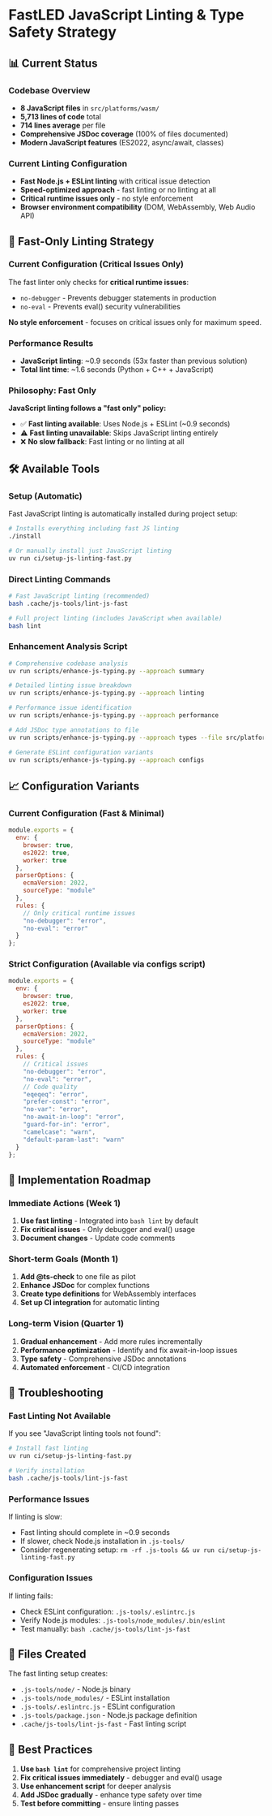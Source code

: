 # FastLED JavaScript Linting & Type Safety Strategy

## 📊 Current Status

### Codebase Overview
- **8 JavaScript files** in `src/platforms/wasm/`
- **5,713 lines of code** total
- **714 lines average** per file
- **Comprehensive JSDoc coverage** (100% of files documented)
- **Modern JavaScript features** (ES2022, async/await, classes)

### Current Linting Configuration
- **Fast Node.js + ESLint linting** with critical issue detection
- **Speed-optimized approach** - fast linting or no linting at all
- **Critical runtime issues only** - no style enforcement
- **Browser environment compatibility** (DOM, WebAssembly, Web Audio API)

## 🎯 Fast-Only Linting Strategy

### Current Configuration (Critical Issues Only)
The fast linter only checks for **critical runtime issues**:
- `no-debugger` - Prevents debugger statements in production
- `no-eval` - Prevents eval() security vulnerabilities

**No style enforcement** - focuses on critical issues only for maximum speed.

### Performance Results
- **JavaScript linting**: ~0.9 seconds (53x faster than previous solution)
- **Total lint time**: ~1.6 seconds (Python + C++ + JavaScript)

### Philosophy: Fast Only
**JavaScript linting follows a "fast only" policy:**
- ✅ **Fast linting available**: Uses Node.js + ESLint (~0.9 seconds)
- ⚠️ **Fast linting unavailable**: Skips JavaScript linting entirely
- ❌ **No slow fallback**: Fast linting or no linting at all

## 🛠️ Available Tools

### Setup (Automatic)
Fast JavaScript linting is automatically installed during project setup:
```bash
# Installs everything including fast JS linting
./install

# Or manually install just JavaScript linting
uv run ci/setup-js-linting-fast.py
```

### Direct Linting Commands
```bash
# Fast JavaScript linting (recommended)
bash .cache/js-tools/lint-js-fast

# Full project linting (includes JavaScript when available)
bash lint
```

### Enhancement Analysis Script
```bash
# Comprehensive codebase analysis
uv run scripts/enhance-js-typing.py --approach summary

# Detailed linting issue breakdown
uv run scripts/enhance-js-typing.py --approach linting

# Performance issue identification
uv run scripts/enhance-js-typing.py --approach performance

# Add JSDoc type annotations to file
uv run scripts/enhance-js-typing.py --approach types --file src/platforms/wasm/compiler/index.js

# Generate ESLint configuration variants
uv run scripts/enhance-js-typing.py --approach configs
```

## 📈 Configuration Variants

### Current Configuration (Fast & Minimal)
```javascript
module.exports = {
  env: {
    browser: true,
    es2022: true,
    worker: true
  },
  parserOptions: {
    ecmaVersion: 2022,
    sourceType: "module"
  },
  rules: {
    // Only critical runtime issues
    "no-debugger": "error",
    "no-eval": "error"
  }
};
```

### Strict Configuration (Available via configs script)
```javascript
module.exports = {
  env: {
    browser: true,
    es2022: true,
    worker: true
  },
  parserOptions: {
    ecmaVersion: 2022,
    sourceType: "module"
  },
  rules: {
    // Critical issues
    "no-debugger": "error",
    "no-eval": "error",
    // Code quality
    "eqeqeq": "error",
    "prefer-const": "error",
    "no-var": "error",
    "no-await-in-loop": "error",
    "guard-for-in": "error",
    "camelcase": "warn",
    "default-param-last": "warn"
  }
};
```

## 🚀 Implementation Roadmap

### Immediate Actions (Week 1)
1. **Use fast linting** - Integrated into `bash lint` by default
2. **Fix critical issues** - Only debugger and eval() usage
3. **Document changes** - Update code comments

### Short-term Goals (Month 1)
1. **Add @ts-check** to one file as pilot
2. **Enhance JSDoc** for complex functions
3. **Create type definitions** for WebAssembly interfaces
4. **Set up CI integration** for automatic linting

### Long-term Vision (Quarter 1)
1. **Gradual enhancement** - Add more rules incrementally
2. **Performance optimization** - Identify and fix await-in-loop issues
3. **Type safety** - Comprehensive JSDoc annotations
4. **Automated enforcement** - CI/CD integration

## 🔧 Troubleshooting

### Fast Linting Not Available
If you see "JavaScript linting tools not found":
```bash
# Install fast linting
uv run ci/setup-js-linting-fast.py

# Verify installation
bash .cache/js-tools/lint-js-fast
```

### Performance Issues
If linting is slow:
- Fast linting should complete in ~0.9 seconds
- If slower, check Node.js installation in `.js-tools/`
- Consider regenerating setup: `rm -rf .js-tools && uv run ci/setup-js-linting-fast.py`

### Configuration Issues
If linting fails:
- Check ESLint configuration: `.js-tools/.eslintrc.js`
- Verify Node.js modules: `.js-tools/node_modules/.bin/eslint`
- Test manually: `bash .cache/js-tools/lint-js-fast`

## 📝 Files Created

The fast linting setup creates:
- `.js-tools/node/` - Node.js binary
- `.js-tools/node_modules/` - ESLint installation
- `.js-tools/.eslintrc.js` - ESLint configuration
- `.js-tools/package.json` - Node.js package definition
- `.cache/js-tools/lint-js-fast` - Fast linting script

## 🎯 Best Practices

1. **Use `bash lint`** for comprehensive project linting
2. **Fix critical issues immediately** - debugger and eval() usage
3. **Use enhancement script** for deeper analysis
4. **Add JSDoc gradually** - enhance type safety over time
5. **Test before committing** - ensure linting passes
